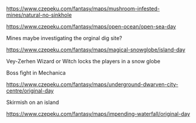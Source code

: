 
https://www.czepeku.com/fantasy/maps/mushroom-infested-mines/natural-no-sinkhole

https://www.czepeku.com/fantasy/maps/open-ocean/open-sea-day

Mines maybe investigating the orginal dig site?

https://www.czepeku.com/fantasy/maps/magical-snowglobe/island-day

Vey-Zerhen Wizard or Witch locks the players in a snow globe

Boss fight in Mechanica

https://www.czepeku.com/fantasy/maps/underground-dwarven-city-centre/original-day

Skirmish on an island

https://www.czepeku.com/fantasy/maps/impending-waterfall/original-day

